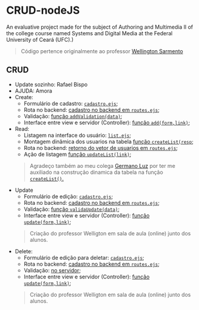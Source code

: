 # CRUD-nodeJS
An evaluative project made for the subject of Authoring and Multimedia II of the college course named Systems and Digital Media at the Federal University of Ceará (UFC).)

> Código pertence originalmente ao professor [Wellington Sarmento](https://github.com/wwagner33)

## CRUD
* Update sozinho: Rafael Bispo
* AJUDA: Amora
* Create:
  * Formulário de cadastro: [`cadastro.ejs`](https://github.com/VaneskaSousa/CRUD-nodeJS/blob/865548e8e5ee303d1888eb685a7fa63e4cedc2a7/views/pages/cadastro.ejs#L80);
  * Rota no backend: [cadastro no backend em `routes.ejs`](https://github.com/VaneskaSousa/CRUD-nodeJS/blob/865548e8e5ee303d1888eb685a7fa63e4cedc2a7/routes.js#L112);
  * Validação: [função `addValidation(data)`](https://github.com/VaneskaSousa/CRUD-nodeJS/blob/865548e8e5ee303d1888eb685a7fa63e4cedc2a7/public/script.js#L31);
  * Interface entre view e servidor (Controller): [função `add(form,link)`](https://github.com/VaneskaSousa/CRUD-nodeJS/blob/865548e8e5ee303d1888eb685a7fa63e4cedc2a7/public/script.js#L296);
* Read:
  * Listagem na interface do usuário: [`list.ejs`](https://github.com/VaneskaSousa/CRUD-nodeJS/blob/865548e8e5ee303d1888eb685a7fa63e4cedc2a7/views/pages/list.ejs#L19);
  * Montagem dinâmica dos usuarios na tabela [função `createList(resp`](https://github.com/VaneskaSousa/CRUD-nodeJS/blob/865548e8e5ee303d1888eb685a7fa63e4cedc2a7/public/script.js#L375);
  * Rota no backend: [retorno do vetor de usuarios em `routes.ejs`](https://github.com/VaneskaSousa/CRUD-nodeJS/blob/865548e8e5ee303d1888eb685a7fa63e4cedc2a7/routes.js#L135);
  * Ação de listagem [função `updateList(link)`](https://github.com/VaneskaSousa/CRUD-nodeJS/blob/865548e8e5ee303d1888eb685a7fa63e4cedc2a7/public/script.js#L334);
  > Agradeço também ao meu colega [Germano Luz](https://github.com/germanoluz) por ter me auxiliado na construção dinamica da tabela na função [`createList()`.](https://github.com/VaneskaSousa/CRUD-nodeJS/blob/865548e8e5ee303d1888eb685a7fa63e4cedc2a7/public/script.js#L375)
* Update
  * Formulário de edição: [`cadastro.ejs`](https://github.com/VaneskaSousa/CRUD-nodeJS/blob/865548e8e5ee303d1888eb685a7fa63e4cedc2a7/views/pages/cadastro.ejs#L5);
  * Rota no backend: [cadastro no backend em `routes.ejs`](https://github.com/VaneskaSousa/CRUD-nodeJS/blob/865548e8e5ee303d1888eb685a7fa63e4cedc2a7/routes.js#L100);
  * Validação: [função `validaUpdate(data)`](https://github.com/VaneskaSousa/CRUD-nodeJS/blob/865548e8e5ee303d1888eb685a7fa63e4cedc2a7/public/script.js#L6);
  * Interface entre view e servidor (Controller): [função `update(form,link)`](https://github.com/VaneskaSousa/CRUD-nodeJS/blob/865548e8e5ee303d1888eb685a7fa63e4cedc2a7/public/script.js#L80);
  > Criação do professor Welligton em sala de aula (online) junto dos alunos.
* Delete:
  * Formulário de edição para deletar: [`cadastro.ejs`](https://github.com/VaneskaSousa/CRUD-nodeJS/blob/865548e8e5ee303d1888eb685a7fa63e4cedc2a7/views/pages/cadastro.ejs#L5);
  * Rota no backend: [cadastro no backend em `routes.ejs`](https://github.com/VaneskaSousa/CRUD-nodeJS/blob/865548e8e5ee303d1888eb685a7fa63e4cedc2a7/routes.js#L44);
  * Validação: [no servidor](https://github.com/VaneskaSousa/CRUD-nodeJS/blob/865548e8e5ee303d1888eb685a7fa63e4cedc2a7/routes.js#L48);
  * Interface entre view e servidor (Controller): [função `update(form,link)`](https://github.com/VaneskaSousa/CRUD-nodeJS/blob/865548e8e5ee303d1888eb685a7fa63e4cedc2a7/public/script.js#L80);
  > Criação do professor Welligton em sala de aula (online) junto dos alunos.

